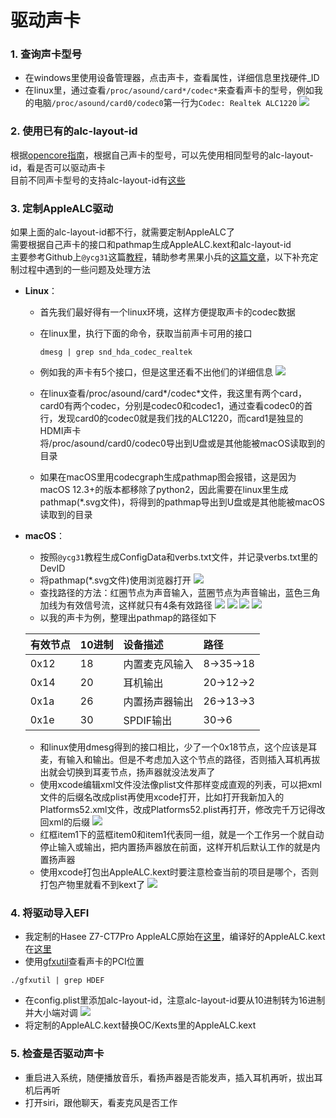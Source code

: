 # 驱动声卡

### 1. 查询声卡型号
- 在windows里使用设备管理器，点击声卡，查看属性，详细信息里找硬件_ID
- 在linux里，通过查看`/proc/asound/card*/codec*`来查看声卡的型号，例如我的电脑`/proc/asound/card0/codec0`第一行为`Codec: Realtek ALC1220`
![](../Images/codec1220.png)

### 2. 使用已有的alc-layout-id
根据[opencore指南][1]，根据自己声卡的型号，可以先使用相同型号的alc-layout-id，看是否可以驱动声卡<br>
目前不同声卡型号的支持alc-layout-id有[这些][2]<br>

### 3. 定制AppleALC驱动
如果上面的alc-layout-id都不行，就需要定制AppleALC了<br>
需要根据自己声卡的接口和pathmap生成AppleALC.kext和alc-layout-id<br>
主要参考Github上`@ycg31`这篇[教程][3]，辅助参考黑果小兵的[这篇文章][4]，以下补充定制过程中遇到的一些问题及处理方法
- **Linux**：
    - 首先我们最好得有一个linux环境，这样方便提取声卡的codec数据
    - 在linux里，执行下面的命令，获取当前声卡可用的接口
        ```
        dmesg | grep snd_hda_codec_realtek
        ```
    - 例如我的声卡有5个接口，但是这里还看不出他们的详细信息
    ![](../Images/codec_nodeid.png)
    - 在linux查看/proc/asound/card*/codec*文件，我这里有两个card，card0有两个codec，分别是codec0和codec1，通过查看codec0的首行，发现card0的codec0就是我们找的ALC1220，而card1是独显的HDMI声卡<br>
    将/proc/asound/card0/codec0导出到U盘或是其他能被macOS读取到的目录

    - 如果在macOS里用codecgraph生成pathmap图会报错，这是因为macOS 12.3+的版本都移除了python2，因此需要在linux里生成pathmap(*.svg文件)，将得到的pathmap导出到U盘或是其他能被macOS读取到的目录
- **macOS**：
    - 按照`@ycg31`教程生成ConfigData和verbs.txt文件，并记录verbs.txt里的DevID
    - 将pathmap(*.svg文件)使用浏览器打开
    ![](../Patch%20Audio/codec1220.svg)
    - 查找路径的方法：红圈节点为声音输入，蓝圈节点为声音输出，蓝色三角加线为有效信号流，这样就只有4条有效路径
    ![](../Images/node_path0.png)
    ![](../Images/node_path1.png)
    ![](../Images/node_path2.png)
    ![](../Images/node_path3.png)
    - 以我的声卡为例，整理出pathmap的路径如下

    |有效节点|10进制|设备描述|路径|
    |:---|:---|:---|:---|
    |0x12|18|内置麦克风输入|8->35->18|
    |0x14|20|耳机输出|20->12->2|
    |0x1a|26|内置扬声器输出|26->13->3|
    |0x1e|30|SPDIF输出|30->6|
    - 和linux使用dmesg得到的接口相比，少了一个0x18节点，这个应该是耳麦，有输入和输出。但是不考虑加入这个节点的路径，否则插入耳机再拔出就会切换到耳麦节点，扬声器就没法发声了
    - 使用xcode编辑xml文件没法像plist文件那样变成直观的列表，可以把xml文件的后缀名改成plist再使用xcode打开，比如打开我新加入的Platforms52.xml文件，改成Platforms52.plist再打开，修改完千万记得改回xml的后缀
    ![](../Images/platforms.png)
    - 红框item1下的蓝框item0和item1代表同一组，就是一个工作另一个就自动停止输入或输出，把内置扬声器放在前面，这样开机后默认工作的就是内置扬声器
    - 使用xcode打包出AppleALC.kext时要注意检查当前的项目是哪个，否则打包产物里就看不到kext了
    ![](../Images/applealc_xcode.png)

### 4. 将驱动导入EFI
- 我定制的Hasee Z7-CT7Pro AppleALC原始在[这里][5]，编译好的AppleALC.kext在[这里][7]
- 使用[gfxutil][6]查看声卡的PCI位置
```
./gfxutil | grep HDEF
```
- 在config.plist里添加alc-layout-id，注意alc-layout-id要从10进制转为16进制并大小端对调
![](../Images/OCAT%20layoutid.png)
- 将定制的AppleALC.kext替换OC/Kexts里的AppleALC.kext

### 5. 检查是否驱动声卡
- 重启进入系统，随便播放音乐，看扬声器是否能发声，插入耳机再听，拔出耳机后再听
- 打开siri，跟他聊天，看麦克风是否工作



[1]: https://dortania.github.io/OpenCore-Post-Install/universal/audio.html#fixing-audio-with-applealc
[2]: https://github.com/acidanthera/AppleALC/wiki/Supported-codecs
[3]: https://github.com/ycg31/Hackintosh/blob/monterey/%E7%94%A8AppleALC%E5%AE%9A%E5%88%B6%E5%A3%B0%E5%8D%A1%E8%AE%B0%E5%BD%95.md
[4]: https://blog.daliansky.net/Use-AppleALC-sound-card-to-drive-the-correct-posture-of-AppleHDA.html
[5]: https://github.com/gawinwong/AppleALC
[6]: https://github.com/acidanthera/gfxutil/releases
[7]: https://github.com/gawinwong/Hackintosh/tree/main/Patch%20Audio/AppleALC_1220_CT7Pro/Products/System/Library/Extensions
